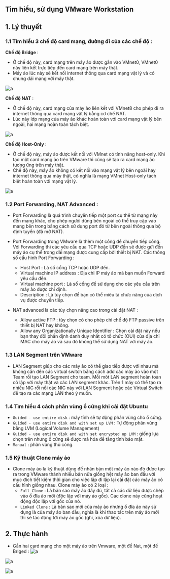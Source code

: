 ﻿## Tìm hiểu, sử dụng VMware Workstation

## 1. Lý thuyết

### 1.1 Tìm hiểu 3 chế độ card mạng, đường đi của các chế độ :
**Chế độ Bridge** :

- Ở chế độ này, card mạng trên máy ảo được gắn vào VMnet0, VMnet0 này liên kết trực tiếp đến card mạng trên máy thật.
- Máy ảo lúc này sẽ kết nối internet thông qua card mạng vật lý và có chung dải mạng với máy thật.

![a](https://i.imgur.com/QRqjiQp.png)

**Chế độ NAT** :
 
 - Ở chế độ này, card mạng của máy ảo liên kết với VMnet8 cho phép đi ra internet thông qua card mạng vật lý bằng cơ chế NAT.
 - Lúc này lớp mạng của máy ảo khác hoàn toàn với card mạng vật lý bên ngoài, hai mạng hoàn toàn tách biệt.

![a](https://i.imgur.com/WvaGSFz.png)

**Chế độ Host-Only** :

- Ở chế độ này, máy ảo được kết nối với VMnet có tính năng host-only. Khi tạo một card mạng ảo trên VMware thì cũng sẽ tạo ra card mạng ảo tương ứng trên máy thật.
- Chế độ này, máy ảo không có kết nối vào mạng vật lý bên ngoài hay internet thông qua máy thật, có nghĩa là mạng VMnet Host-only tách biệt hoàn toàn với mạng vật lý.

![a](https://i.imgur.com/0O0z3PU.png)

### 1.2 Port Forwarding, NAT Advanced :

- Port Forwarding là quá trình chuyển tiếp một port cụ thể từ mạng này đến mạng khác, cho phép người dùng bên ngoài có thể truy cập vào mạng bên trong bằng cách sử dụng port đó từ bên ngoài thông qua bộ định tuyến (đã mở NAT).
- Port Forwarding trong VMware là thêm một cổng để chuyển tiếp cổng. Với Forwarding thì các yêu cầu qua TCP hoặc UDP đến sẽ được gửi đến máy ảo cụ thể trong dải mạng được cung cấp bởi thiết bị NAT. Các thông số cấu hình Port Forwarding :

	- Host Port : Là số cổng TCP hoặc UDP đến.
	- Virtual machine IP address : Địa chỉ IP máy ảo mà bạn muốn Forward yêu cầu đến.
	- Virtual machine port : Là số cổng để sử dụng cho các yêu cầu trên máy ảo được chỉ định.
	- Description : Là tùy chọn để bạn có thể miêu tả chức năng của dịch vụ được chuyển tiếp.
- NAT advanced là các tùy chọn nâng cao trong cài đặt NAT :
	- Allow active FTP : tùy chọn có cho phép chỉ chế độ FTP passive trên thiết bị NAT hay không.
	- Allow any Organizationally Unique Identifier : Chọn cài đặt này nếu bạn thay đổi phần định danh duy nhất có tổ chức (OUI) của địa chỉ MAC cho máy ảo và sau đó không thể sử dụng NAT với máy ảo.

### 1.3 LAN Segment trên VMware
- LAN Segment giúp cho các máy ảo có thể giao tiếp được với nhau mà không cần đến các virtual switch bằng cách add các máy ảo vào một Team rồi tạo LAN Segment cho team. Mỗi môt LAN segment hoàn toàn cô lập với máy thật và các LAN segment khác. Trên 1 máy có thể tạo ra nhiều NIC rồi nối các NIC này với LAN Segment hoặc các Virtual Switch để tạo ra các mạng LAN theo ý muốn.

### 1.4 Tìm hiểu 4 cách phân vùng ổ cứng khi cài đặt Ubuntu

- `Guided - use entire disk` : máy tính sẽ tự động phân vùng cho ổ cứng.
- `Guided - use entire disk and with set up LVM` : Tự động phân vùng bằng LVM (Logical Volume Management)
- `Guided - use entire disk and with set encrypted up LVM` : giống lựa chọn trên nhưng ổ cứng sẽ được mã hóa để tăng tính bảo mật.
- `Manual` : phân vùng thủ công.

### 1.5 Kỹ thuật Clone máy ảo
- Clone máy ảo là kỹ thuật dùng để nhân bản một máy ảo nào đó được tạo ra trong VMware thành nhiều bản nữa giống hệt máy ảo ban đầu với mục đích tiết kiệm thời gian cho việc lặp đi lặp lại cài đặt các máy ảo có cấu hình giống nhau. Clone máy ảo có 2 loại :
	- `Full Clone` : Là bản sao máy ảo đầy đủ, tất cả các dữ liệu được chép vào ổ đĩa ảo mới (độc lập với máy ảo gốc). Các clone này cũng hoạt động độc lập với gốc của nó.
	- `Linked Clone` : Là bản sao mới của máy ảo nhưng ổ đĩa ảo này sử dụng là của máy ảo ban đầu, nghĩa là khi thao tác trên máy ảo mới thì sẽ tác động tới máy ảo gốc (ghi, xóa dữ liệu).


## 2. Thực hành

- Gắn hai card mạng cho một máy ảo trên Vmware, một để Nat, một để Briged :
![a](https://i.imgur.com/KBRYInt.png)


![a](https://prnt.sc/1ymhkod.png)

![a](https://i.imgur.com/hoUplWL.png)






		
